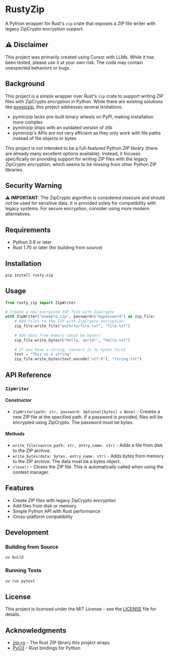 # RustyZip

A Python wrapper for Rust's `zip` crate that exposes a ZIP file writer with legacy ZipCrypto encryption support.

## ⚠️ Disclaimer

This project was primarily created using Cursor with LLMs. While it has been tested, please use it at your own risk. The code may contain unexpected behaviors or bugs.

## Background

This project is a simple wrapper over Rust's `zip` crate to support writing ZIP files with ZipCrypto encryption in Python. While there are existing solutions like [pyminizip](https://github.com/smihica/pyminizip), this project addresses several limitations:

- pyminizip lacks pre-built binary wheels on PyPI, making installation more complex
- pyminizip ships with an outdated version of zlib
- pyminizip's APIs are not very efficient as they only work with file paths instead of file objects or bytes

This project is not intended to be a full-featured Python ZIP library (there are already many excellent options available). Instead, it focuses specifically on providing support for writing ZIP files with the legacy ZipCrypto encryption, which seems to be missing from other Python ZIP libraries.

## Security Warning

⚠️ **IMPORTANT**: The ZipCrypto algorithm is considered insecure and should not be used for sensitive data. It is provided solely for compatibility with legacy systems. For secure encryption, consider using more modern alternatives.

## Requirements

- Python 3.9 or later
- Rust 1.70 or later (for building from source)

## Installation

```bash
pip install rusty-zip
```

## Usage

```python
from rusty_zip import ZipWriter

# Create a new encrypted ZIP file with ZipCrypto
with ZipWriter("example.zip", password=b"mypassword") as zip_file:
    # Add files to the ZIP with ZipCrypto encryption
    zip_file.write_file("path/to/file.txt", "file.txt")
    
    # Add data from memory (must be bytes)
    zip_file.write_bytes(b"Hello, world!", "hello.txt")
    
    # If you have a string, convert it to bytes first
    text = "This is a string"
    zip_file.write_bytes(text.encode('utf-8'), "string.txt")
```

## API Reference

### `ZipWriter`

#### Constructor

- `ZipWriter(path: str, password: Optional[bytes] = None)` - Creates a new ZIP file at the specified path. If a password is provided, files will be encrypted using ZipCrypto. The password must be bytes.

#### Methods

- `write_file(source_path: str, entry_name: str)` - Adds a file from disk to the ZIP archive.
- `write_bytes(data: bytes, entry_name: str)` - Adds bytes from memory to the ZIP archive. The data must be a bytes object.
- `close()` - Closes the ZIP file. This is automatically called when using the context manager.

## Features

- Create ZIP files with legacy ZipCrypto encryption
- Add files from disk or memory
- Simple Python API with Rust performance
- Cross-platform compatibility

## Development

### Building from Source

```bash
uv build
```

### Running Tests

```bash
uv run pytest
```

## License

This project is licensed under the MIT License - see the [LICENSE](LICENSE) file for details.

## Acknowledgments

- [zip-rs](https://github.com/zip-rs/zip) - The Rust ZIP library this project wraps
- [PyO3](https://github.com/PyO3/pyo3) - Rust bindings for Python
